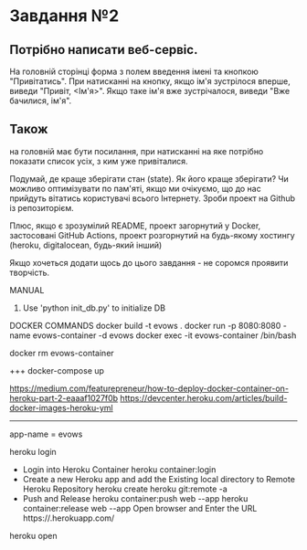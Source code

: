 # Завдання №2

## Потрібно написати веб-сервіс. 
На головній сторінці форма з полем введення імені та кнопкою "Привітатись". При натисканні на кнопку, якщо ім'я зустрілося вперше, виведи "Привіт, <Ім'я>". Якщо таке ім'я вже зустрічалося, виведи "Вже бачилися, ім'я".

## Також 
на головній має бути посилання, при натисканні на яке потрібно показати список усіх, з ким уже привіталися.

Подумай, де краще зберігати стан (state). Як його краще зберігати? Чи можливо оптимізувати по пам'яті, якщо ми очікуємо, що до нас прийдуть вітатись користувачі всього Інтернету. Зроби проект на Github із репозиторієм.

Плюс, якщо є зрозумілий README, проект загорнутий у Docker, застосовані GitHub Actions, проект розгорнутий на будь-якому хостингу (heroku, digitalocean, будь-який інший)

Якщо хочеться додати щось до цього завдання - не соромся проявити творчість.


MANUAL

1) Use 'python init_db.py' to initialize DB


DOCKER COMMANDS
docker build -t evows .
docker run -p 8080:8080 -name evows-container -d evows
docker exec -it evows-container /bin/bash

docker rm evows-container

+++
docker-compose up

https://medium.com/featurepreneur/how-to-deploy-docker-container-on-heroku-part-2-eaaaf1027f0b
https://devcenter.heroku.com/articles/build-docker-images-heroku-yml

----------------------
app-name = evows

heroku login
* Login into Heroku Container
heroku container:login
* Create a new Heroku app and add the Existing local directory to Remote Heroku Repository
heroku create <app-name>
heroku git:remote -a <app-name>
* Push and Release
heroku container:push web --app <app-name>
heroku container:release web --app <app-name>
Open browser and Enter the URL https://<app-name>.herokuapp.com/

heroku open

